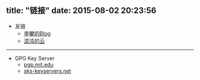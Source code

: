 title: "链接"
date: 2015-08-02 20:23:56
---
+ 友链
  - [李攀的Blog](http://lipan.me/)
  - [混沌的云](http://blog.zerob13.in/)
--------------
+ GPG Key Server
  - [pgp.mit.edu](https://pgp.mit.edu)
  - [sks-keyservers.net](https://sks-keyservers.net/)

